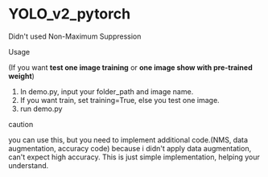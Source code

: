 # YOLO_v2_pytorch

Didn't used Non-Maximum Suppression


<b1>Usage</b1>

(If you want <b>test one image training</b> or <b>one image show with pre-trained weight</b>)

1. In demo.py, input your folder_path and image name.
2. If you want train, set training=True, else you test one image.
3. run demo.py


<b1>caution</b1>

you can use this, but you need to implement additional code.(NMS, data augmentation, accuracy code)
because i didn't apply data augmentation, can't expect high accuracy.
This is just simple implementation, helping your understand.
